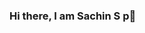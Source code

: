 ### Hi there, I am Sachin S p👋

<!--
**SachinPremkumar/SachinPremkumar** is a ✨ _special_ ✨ repository because its `README.md` (this file) appears on your GitHub profile.

Here are some ideas to get you started:

- 🔭 I’m currently working on Youth Empowerment Foundation
- 🌱 I’m currently learning Fluter and Firebase
- 👯 I’m looking to collaborate on Flutter
- 🤔 I’m looking for help with AWS
- 💬 Ask me about Anything 
- 📫 How to reach me: twitter https://twitter.com/Sachinsoraturar, LinkedIN:https://www.linkedin.com/in/sachin-s-p-b67001153/
- 😄 Pronouns: He/Him

-->
